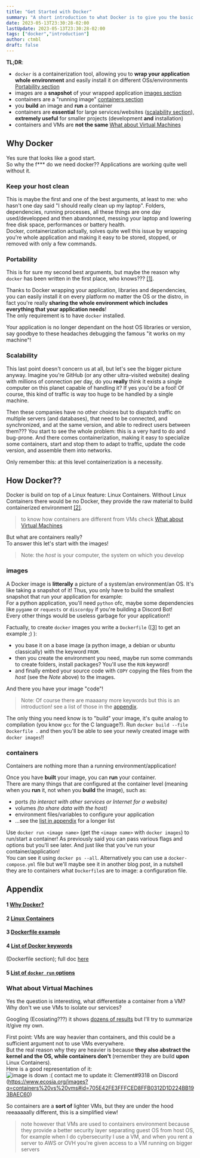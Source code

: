 ```yaml
---
title: "Get Started with Docker"
summary: "A short introduction to what Docker is to give you the basic knowledge of what images and containers are"
date: 2023-05-13T23:30:28-02:00
lastUpdate: 2023-05-13T23:30:28-02:00
tags: ["docker","introduction"]
author: ctmbl
draft: false
---
```


**TL;DR**:
 - `docker` is a containerization tool, allowing you to **wrap your application whole environment** and easily install it on different OSs/environments [Portability section](#portability)
 - images are a **snapshot** of your wrapped application [images section](#images)
 - containers are a "running image" [containers section](#containers)
 - you **build** an image and **run** a container
 - containers are **essential** for large services/websites ([scalability section](#scalability)), **extremely useful** for smaller projects (development **and** installation)
 - containers and VMs are **not the same** [What about Virtual Machines](#what-about-virtual-machines)

## Why Docker
Yes sure that looks like a good start.  
So why the f\*\*\* do we need docker??
Applications are working quite well without it.

### Keep your host clean
This is maybe the first and one of the best arguments, at least to me: who hasn't one day said "I should really clean up my laptop".
Folders, dependencies, running processes, all these things are one day used/developped and then abandonned, messing your laptop and lowering free disk space, performances or battery health.  
Docker, containerization actually, solves quite well this issue by wrapping you're whole application and making it easy to be stored, stopped, or removed with only a few commands.

### Portability
This is for sure my second best arguments, but maybe the reason why `docker` has been written in the first place, who knows??? [[1]](#1-why-docker).

Thanks to Docker wrapping your application, libraries and dependencies, you can easily install it on every platform no matter the OS or the distro, in fact you're really **sharing the whole environment which includes everything that your application needs**!  
The only requirement is to have `docker` installed.

Your application is no longer dependant on the host OS libraries or version, say goodbye to these headaches debugging the famous "it works on my machine"!

### Scalability
This last point doesn't concern us at all, but let's see the bigger picture anyway.
Imagine you're GitHub (or any other ultra-visited website) dealing with millions of connection per day, do you **really** think it exists a single computer on this planet capable of handling it? If yes you'd be a fool!
Of course, this kind of traffic is way too huge to be handled by a single machine.

Then these companies have no other choices but to dispatch traffic on multiple servers (and databases), that need to be connected, and synchronized, and at the same version, and able to redirect users between them???
You start to see the whole problem: this is a very hard to do and bug-prone.
And there comes containerization, making it easy to specialize some containers, start and stop them to adapt to traffic, update the code version, and assemble them into networks.

Only remember this: at this level containerization is a necessity.

## How Docker??
Docker is build on top of a Linux feature: Linux Containers.
Without Linux Containers there would be no Docker, they provide the raw material to build containerized environment [[2]](#2-linux-containers).

> to know how containers are different from VMs check [What about Virtual Machines](#what-about-virtual-machines)

But what are containers really?  
To answer this let's start with the images!

> Note: the *host* is your computer, the system on which you develop

### images
A Docker image is **litterally** a picture of a system/an environment/an OS.
It's like taking a snapshot of it!
Thus, you only have to build the smallest snapshot that run your application for example:  
For a python application, you'll need `python` ofc, maybe some dependencies like `pygame` or `requests` or `discordpy` if you're building a Discord Bot!  
Every other things would be useless garbage for your application!!

Factually, to create `docker` images you write a `Dockerfile` ([[3]](#3-dockerfile-example) to get an example ;) ):
 - you base it on a base image (a python image, a debian or ubuntu classically) with the keyword `FROM`.
 - then you create the environment you need, maybe run some commands to create folders, install packages? You'll use the `RUN` keyword!
- and finally embed your source code with `COPY` copying the files from the *host* (see the *Note* above) to the images.

And there you have your image "code"!

> Note: Of course there are maaaany more keywords but this is an introduction! see a list of those in the [appendix](#4-list-of-docker-keywords).

The only thing you need know is to "build" your image, it's quite analog to compilation (you know `gcc` for the C language?).
Run `docker build --file Dockerfile .` and then you'll be able to see your newly created image with `docker images`!!

### containers
Containers are nothing more than a running environment/application!

Once you have **built** your image, you can **run** your container.  
There are many things that are configured at the container level (meaning when you **run** it, not when you **build** the image), such as:
 - ports *(to interact with other services or Internet for a website)*
 - volumes *(to share data with the host)*
 - environment files/variables to configure your application
 - ...see the [list in appendix](#5-list-of-docker-run-options) for a longer list

Use `docker run <image name>` (get the `<image name>` with `docker images`) to run/start a container!
As previously said you can pass various flags and options but you'll see later.
And just like that you've run your container/application!  
You can see it using `docker ps --all`.
Alternatively you can use a `docker-compose.yml` file but we'll maybe see it in another blog post, in a nutshell they are to containers what `Dockerfile`s are to image: a configuration file.

## Appendix

#### 1 [Why Docker?](https://www.docker.com/why-docker/)  
#### 2 [Linux Containers](https://docs.docker.com/engine/faq/#what-does-docker-technology-add-to-just-plain-lxc)  
#### 3 [Dockerfile example](https://github.com/iScsc/iscsc.fr-blog-notify/blob/main/Dockerfile)  
#### 4 [List of Docker keywords](https://dockerlabs.collabnix.com/docker/cheatsheet/)
(Dockerfile section); full doc [here](https://docs.docker.com/engine/reference/builder/)  
#### 5 [List of `docker run` options](https://docs.docker.com/engine/reference/commandline/run/#options)  

### What about Virtual Machines
Yes the question is interesting, what differentiate a container from a VM? Why don't we use VMs to isolate our services?

Googling (Ecosiating???) it shows [dozens of results](https://www.ecosia.org/search?q=containers%20vs%20vms&addon=firefox&addonversion=4.1.0&method=topbar) but I'll try to summarize it/give my own.

First point: VMs are way heavier than containers, and this could be a sufficient argument not to use VMs everywhere.  
But the real reason why they are heavier is because **they also abstract the kernel and the OS, while containers don't** (remember they are build **upon** Linux Containers).  
Here is a good representation of it:  
![image is down :( contact me to update it: Clement#9318 on Discord](https://iot.samteck.net/wp-content/uploads/2018/10/vm-vs-docker.jpg)(https://www.ecosia.org/images?q=containers%20vs%20vms#id=705E42FE3FFFCED8FFB0312D1D224BB193BAEC60)

So containers are a **sort of** lighter VMs, but they are under the hood reeaaaaally different, this is a simplified view!

> note however that VMs are used to containers environment because they provide a better security layer separating guest OS from host OS, for example when I do cybersecurity I use a VM, and when you rent a server to AWS or OVH you're given access to a VM running on bigger servers
